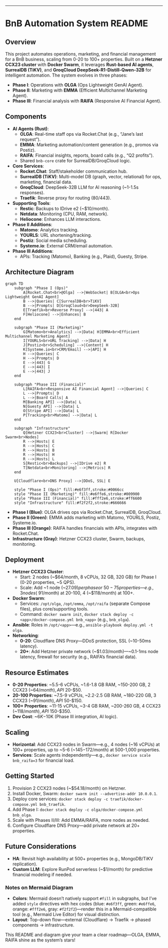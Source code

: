 ---

# BnB Automation System README

## Overview
This project automates operations, marketing, and financial management for a BnB business, scaling from 0-20 to 100+ properties. Built on a **Hetzner CCX23 cluster** with **Docker Swarm**, it leverages **Rust-based AI agents**, **SurrealDB (TiKV)**, and **GroqCloud DeepSeek-R1-Distill-Qwen-32B** for intelligent automation. The system evolves in three phases:

- **Phase I**: Operations with **OLGA** (Ops Lightweight GenAI Agent).
- **Phase II**: Marketing with **EMMA** (Efficient Multichannel Marketing Agent).
- **Phase III**: Financial analysis with **RAIFA** (Responsive AI Financial Agent).

## Components
- **AI Agents (Rust)**:
  - **OLGA**: Real-time staff ops via Rocket.Chat (e.g., “Jane’s last request”).
  - **EMMA**: Marketing automation/content generation (e.g., promos via Postiz).
  - **RAIFA**: Financial insights, reports, board calls (e.g., “Q2 profits”).
  - Shared `bnb-core` crate for SurrealDB/GroqCloud logic.
- **Core Services**:
  - **Rocket.Chat**: Staff/stakeholder communication hub.
  - **SurrealDB (TiKV)**: Multi-model DB (graph, vector, relational) for ops, marketing, financial data.
  - **GroqCloud**: DeepSeek-32B LLM for AI reasoning (~1-1.5s responses).
  - **Traefik**: Reverse proxy for routing (80/443).
- **Supporting Tools**:
  - **Restic**: Backups to IDrive e2 (~$10/month).
  - **Netdata**: Monitoring (CPU, RAM, network).
  - **Heliocone**: Enhances LLM interactions.
- **Phase II Additions**:
  - **Matomo**: Analytics tracking.
  - **YOURLS**: URL shortening/tracking.
  - **Postiz**: Social media scheduling.
  - **Systeme.io**: External CRM/email automation.
- **Phase III Additions**:
  - APIs: Tracking (Matomo), Banking (e.g., Plaid), Guesty, Stripe.

## Architecture Diagram
```mermaid
graph TD
    subgraph "Phase I (Ops)"
        A[Rocket.Chat<br>@Olga] -->|WebSocket| B[OLGA<br>Ops Lightweight GenAI Agent]
        B -->|Queries| C[SurrealDB<br>TiKV]
        B -->|Prompts| D[GroqCloud<br>DeepSeek-32B]
        E[Traefik<br>Reverse Proxy] -->|443| A
        F[Heliocone] -->|Enhances| B
    end

    subgraph "Phase II (Marketing)"
        G[Matomo<br>Analytics] -->|Data| H[EMMA<br>Efficient Multichannel Marketing Agent]
        I[YOURLS<br>URL Tracking] -->|Data| H
        J[Postiz<br>Scheduling] -->|Content| H
        K[Systeme.io<br>CRM/Email] -->|API| H
        H -->|Queries| C
        H -->|Prompts| D
        E -->|443| G
        E -->|443| I
        E -->|443| J
    end

    subgraph "Phase III (Financial)"
        L[RAIFA<br>Responsive AI Financial Agent] -->|Queries| C
        L -->|Prompts| D
        L -->|Board Calls| A
        M[Banking API] -->|Data| L
        N[Guesty API] -->|Data| L
        O[Stripe API] -->|Data| L
        P[Tracking<br>Matomo] -->|Data| L
    end

    subgraph "Infrastructure"
        Q[Hetzner CCX23<br>Cluster] -->|Swarm| R[Docker Swarm<br>Nodes]
        R -->|Hosts| E
        R -->|Hosts| C
        R -->|Hosts| B
        R -->|Hosts| H
        R -->|Hosts| L
        S[Restic<br>Backups] -->|IDrive e2| R
        T[Netdata<br>Monitoring] -->|Metrics| R
    end

    U[Cloudflare<br>DNS Proxy] -->|DDoS, SSL| E

    style "Phase I (Ops)" fill:#e6f3ff,stroke:#0066cc
    style "Phase II (Marketing)" fill:#e6ffe6,stroke:#009900
    style "Phase III (Financial)" fill:#fff2e6,stroke:#ff6600
    style "Infrastructure" fill:#f2f2f2,stroke:#666666
```

- **Phase I (Blue)**: OLGA drives ops via Rocket.Chat, SurrealDB, GroqCloud.
- **Phase II (Green)**: EMMA adds marketing with Matomo, YOURLS, Postiz, Systeme.io.
- **Phase III (Orange)**: RAIFA handles financials with APIs, integrates with Rocket.Chat.
- **Infrastructure (Gray)**: Hetzner CCX23 cluster, Swarm, backups, monitoring.

## Deployment
- **Hetzner CCX23 Cluster**:
  - Start: 2 nodes (~$64/month, 8 vCPUs, 32 GB, 320 GB) for Phase I (0-20 properties, ~5 QPS).
  - Scale: Add ~1 node (~$27.09) per phase or ~50-75 properties—e.g., 3 nodes (~$91/month) at 20-100, 4 (~$118/month) at 100+.
- **Docker Swarm**:
  - Services: `/opt/olga`, `/opt/emma`, `/opt/raifa` (separate Compose files), plus core/supporting tools.
  - Command: `docker swarm init`, `docker stack deploy -c <app>/docker-compose.yml bnb_<app>` (e.g., `bnb_olga`).
- **Ansible**: Roles in `/opt/<app>`—e.g., `ansible-playbook deploy.yml -t olga`.
- **Networking**:
  - **0-20**: Cloudflare DNS Proxy—DDoS protection, SSL (~10-50ms latency).
  - **20+**: Add Hetzner private network (~$1.03/month)—~0.1-1ms node latency, firewall for security (e.g., RAIFA’s financial data).

## Resource Estimates
- **0-20 Properties**: ~5.5-6 vCPUs, ~1.6-1.8 GB RAM, ~150-200 GB, 2 CCX23 (~$64/month), API ~$20-$50.
- **20-100 Properties**: ~7.5-9 vCPUs, ~2.2-2.5 GB RAM, ~180-220 GB, 3 CCX23 (~$91/month), API ~$50-$150.
- **100+ Properties**: ~11-15 vCPUs, ~3-4 GB RAM, ~200-260 GB, 4 CCX23 (~$118/month), API ~$150-$350.
- **Dev Cost**: ~$6K-$10K (Phase III integration, AI logic).

## Scaling
- **Horizontal**: Add CCX23 nodes in Swarm—e.g., 4 nodes (~16 vCPUs) at 100+ properties, up to ~5-6 (~$145-$172/month) at 500-1,000 properties.
- **Services**: Scale agents independently—e.g., `docker service scale bnb_raifa=3` for financial load.

## Getting Started
1. Provision 2 CCX23 nodes (~$54.18/month) on Hetzner.
2. Install Docker, Swarm: `docker swarm init --advertise-addr 10.0.0.1`.
3. Deploy core services: `docker stack deploy -c traefik/docker-compose.yml bnb_traefik`.
4. Add Phase I: `docker stack deploy -c olga/docker-compose.yml bnb_olga`.
5. Scale with Phases II/III: Add EMMA/RAIFA, more nodes as needed.
6. Configure Cloudflare DNS Proxy—add private network at 20+ properties.

## Future Considerations
- **HA**: Revisit high availability at 500+ properties (e.g., MongoDB/TiKV replication).
- **Custom LLM**: Explore RunPod serverless (~$1/month) for predictive financial modeling if needed.


### Notes on Mermaid Diagram
- **Colors**: Mermaid doesn’t natively support `#fill` in subgraphs, but I’ve added `style` directives with hex codes (blue: `#e6f3ff`, green: `#e6ffe6`, orange: `#fff2e6`, gray: `#f2f2f2`)—render this in a Mermaid-compatible tool (e.g., Mermaid Live Editor) for visual distinction.
- **Layout**: Top-down flow—external (Cloudflare) → Traefik → phased components → infrastructure.

This README and diagram give your team a clear roadmap—OLGA, EMMA, RAIFA shine as the system’s stars!